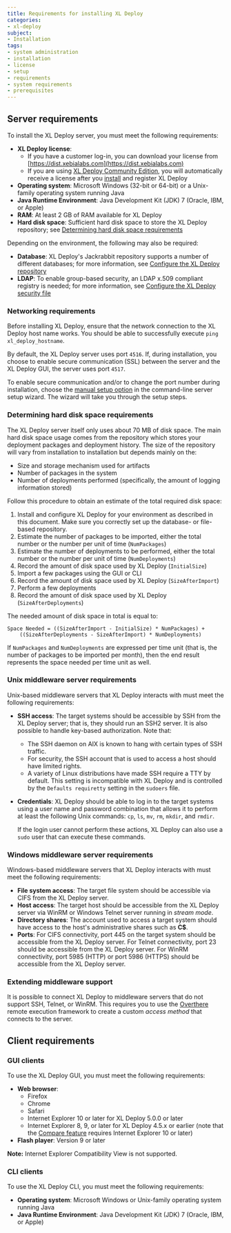 ```yaml
---
title: Requirements for installing XL Deploy
categories:
- xl-deploy
subject:
- Installation
tags:
- system administration
- installation
- license
- setup
- requirements
- system requirements
- prerequisites
---
```


## Server requirements

To install the XL Deploy server, you must meet the following requirements:

* **XL Deploy license**:
    * If you have a customer log-in, you can download your license from [https://dist.xebialabs.com](https://dist.xebialabs.com)
    * If you are using [XL Deploy Community Edition](https://xebialabs.com/products/xl-deploy/community/), you will automatically receive a license after you [install](/xl-deploy/how-to/install-xl-deploy.html#install-xl-deploy-using-the-installer) and register XL Deploy
* **Operating system**: Microsoft Windows (32-bit or 64-bit) or a Unix-family operating system running Java
* **Java Runtime Environment**: Java Development Kit (JDK) 7 (Oracle, IBM, or Apple)
* **RAM**: At least 2 GB of RAM available for XL Deploy
* **Hard disk space**: Sufficient hard disk space to store the XL Deploy repository; see [Determining hard disk space requirements](#determining-hard-disk-space-requirements)

Depending on the environment, the following may also be required: 

* **Database**: XL Deploy's Jackrabbit repository supports a number of different databases; for more information, see [Configure the XL Deploy repository](/xl-deploy/how-to/configure-the-xl-deploy-repository.html)
* **LDAP**: To enable group-based security, an LDAP x.509 compliant registry is needed; for more information, see [Configure the XL Deploy security file](/xl-deploy/how-to/configure-the-xl-deploy-security-file.html)

### Networking requirements

Before installing XL Deploy, ensure that the network connection to the XL Deploy host name works. You should be able to successfully execute `ping xl_deploy_hostname`.

By default, the XL Deploy server uses port `4516`. If, during installation, you choose to enable secure communication (SSL) between the server and the XL Deploy GUI, the server uses port `4517`.

To enable secure communication and/or to change the port number during installation, choose the [manual setup option](https://docs.xebialabs.com/xl-deploy/how-to/install-xl-deploy.html#manual-setup) in the command-line server setup wizard. The wizard will take you through the setup steps.

### Determining hard disk space requirements

The XL Deploy server itself only uses about 70 MB of disk space. The main hard disk space usage comes from the repository which stores your deployment packages and deployment history. The size of the repository will vary from installation to installation but depends mainly on the:

* Size and storage mechanism used for artifacts
* Number of packages in the system
* Number of deployments performed (specifically, the amount of logging information stored)

Follow this procedure to obtain an estimate of the total required disk space:

1. Install and configure XL Deploy for your environment as described in this document. Make sure you correctly set up the database- or file-based repository.
1. Estimate the number of packages to be imported, either the total number or the number per unit of time (`NumPackages`)
1. Estimate the number of deployments to be performed, either the total number or the number per unit of time (`NumDeployments`)
1. Record the amount of disk space used by XL Deploy (`InitialSize`)
1. Import a few packages using the GUI or CLI
1. Record the amount of disk space used by XL Deploy (`SizeAfterImport`)
1. Perform a few deployments
1. Record the amount of disk space used by XL Deploy (`SizeAfterDeployments`)

The needed amount of disk space in total is equal to:

    Space Needed = ((SizeAfterImport - InitialSize) * NumPackages) +
        ((SizeAfterDeployments - SizeAfterImport) * NumDeployments)

If `NumPackages` and `NumDeployments` are expressed per time unit (that is, the number of packages to be imported per month), then the end result represents the space needed per time unit as well.

### Unix middleware server requirements

Unix-based middleware servers that XL Deploy interacts with must meet the following requirements:

* **SSH access**: The target systems should be accessible by SSH from the XL Deploy server; that is, they should run an SSH2 server. It is also possible to handle key-based authorization. Note that:
    * The SSH daemon on AIX is known to hang with certain types of SSH traffic.
    * For security, the SSH account that is used to access a host should have limited rights.
    * A variety of Linux distributions have made SSH require a TTY by default. This setting is incompatible with XL Deploy and is controlled by the `Defaults requiretty` setting in the `sudoers` file.
* **Credentials**: XL Deploy should be able to log in to the target systems using a user name and password combination that allows it to perform at least the following Unix commands: `cp`, `ls`, `mv`, `rm`, `mkdir`, and `rmdir`.

    If the login user cannot perform these actions, XL Deploy can also use a `sudo` user that can execute these commands.

### Windows middleware server requirements

Windows-based middleware servers that XL Deploy interacts with must meet the following requirements:

* **File system access**: The target file system should be accessible via CIFS from the XL Deploy server.
* **Host access**: The target host should be accessible from the XL Deploy server via WinRM or Windows Telnet server running in _stream mode_.
* **Directory shares**: The account used to access a target system should have access to the host's administrative shares such as **C$**.
* **Ports**: For CIFS connectivity, port 445 on the target system should be accessible from the XL Deploy server. For Telnet connectivity, port 23 should be accessible from the XL Deploy server. For WinRM connectivity, port 5985 (HTTP) or port 5986 (HTTPS) should be accessible from the XL Deploy server.

### Extending middleware support

It is possible to connect XL Deploy to middleware servers that do not support SSH, Telnet, or WinRM. This requires you to use the [Overthere](https://github.com/xebialabs/overthere) remote execution framework to create a custom _access method_ that connects to the server.

## Client requirements

### GUI clients

To use the XL Deploy GUI, you must meet the following requirements:

* **Web browser**:
	* Firefox
	* Chrome
	* Safari
	* Internet Explorer 10 or later for XL Deploy 5.0.0 or later
	* Internet Explorer 8, 9, or later for XL Deploy 4.5.x or earlier (note that the [Compare feature](/xl-deploy/how-to/compare-configuration-items.html) requires Internet Explorer 10 or later)
* **Flash player**: Version 9 or later

**Note:** Internet Explorer Compatibility View is not supported.

### CLI clients

To use the XL Deploy CLI, you must meet the following requirements:

* **Operating system**: Microsoft Windows or Unix-family operating system running Java
* **Java Runtime Environment**: Java Development Kit (JDK) 7 (Oracle, IBM, or Apple)
